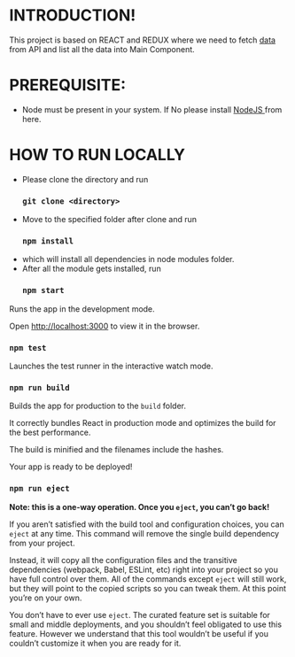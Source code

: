 # INTRODUCTION!

This project is based on REACT and REDUX where we need to fetch [ data ]((https://rickandmortyapi.com/api/character/)) from API and list all the data into Main Component.

# PREREQUISITE:
- Node must be present in your system. If No please install [ NodeJS ](https://rickandmortyapi.com/api/character/) from here.

# HOW TO RUN LOCALLY
- Please clone the directory and run 
    ### `git clone <directory>`
- Move to the specified folder after clone and run 
   ### `npm install` 
- which will install all dependencies in node modules folder.
- After all the module gets installed, run 
   ### `npm start`


Runs the app in the development mode.<br  />

Open [http://localhost:3000](http://localhost:3000) to view it in the browser.

### `npm test`

  

Launches the test runner in the interactive watch mode.<br  />

### `npm run build`

  

Builds the app for production to the `build` folder.<br  />

It correctly bundles React in production mode and optimizes the build for the best performance.

  

The build is minified and the filenames include the hashes.<br  />

Your app is ready to be deployed!

### `npm run eject`

  

**Note: this is a one-way operation. Once you `eject`, you can’t go back!**

  

If you aren’t satisfied with the build tool and configuration choices, you can `eject` at any time. This command will remove the single build dependency from your project.

  

Instead, it will copy all the configuration files and the transitive dependencies (webpack, Babel, ESLint, etc) right into your project so you have full control over them. All of the commands except `eject` will still work, but they will point to the copied scripts so you can tweak them. At this point you’re on your own.

  

You don’t have to ever use `eject`. The curated feature set is suitable for small and middle deployments, and you shouldn’t feel obligated to use this feature. However we understand that this tool wouldn’t be useful if you couldn’t customize it when you are ready for it.